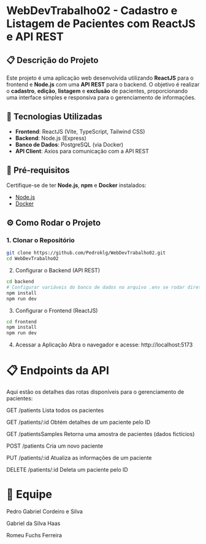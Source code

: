 # WebDevTrabalho02 - Cadastro e Listagem de Pacientes com ReactJS e API REST

## 📋 Descrição do Projeto

Este projeto é uma aplicação web desenvolvida utilizando **ReactJS** para o frontend e **Node.js** com uma **API REST** para o backend. O objetivo é realizar o **cadastro**, **edição**, **listagem** e **exclusão** de pacientes, proporcionando uma interface simples e responsiva para o gerenciamento de informações.

## 🚀 Tecnologias Utilizadas

- **Frontend**: ReactJS (Vite, TypeScript, Tailwind CSS)
- **Backend**: Node.js (Express)
- **Banco de Dados**: PostgreSQL (via Docker)
- **API Client**: Axios para comunicação com a API REST

## 🔧 Pré-requisitos

Certifique-se de ter **Node.js**, **npm** e **Docker** instalados:

- [Node.js](https://nodejs.org/)
- [Docker](https://www.docker.com/products/docker-desktop)

## ⚙️ Como Rodar o Projeto

### 1. Clonar o Repositório

```bash
git clone https://github.com/Pedroklg/WebDevTrabalho02.git
cd WebDevTrabalho02
```
2. Configurar o Backend (API REST)
```bash
cd backend
# Configurar variáveis do banco de dados no arquivo .env se rodar diretamente o backend(nâo pelo docker)
npm install
npm run dev
```
3. Configurar o Frontend (ReactJS)
```bash
cd frontend
npm install
npm run dev
```
4. Acessar a Aplicação
Abra o navegador e acesse: http://localhost:5173

# 📋 Endpoints da API
Aqui estão os detalhes das rotas disponíveis para o gerenciamento de pacientes:

  GET	/patients	Lista todos os pacientes
  
  GET	/patients/:id	Obtém detalhes de um paciente pelo ID
  
  GET	/patientsSamples	Retorna uma amostra de pacientes (dados fictícios)
  
  POST	/patients	Cria um novo paciente
  
  PUT	/patients/:id	Atualiza as informações de um paciente
  
  DELETE	/patients/:id	Deleta um paciente pelo ID
  


# 👥 Equipe
Pedro Gabriel Cordeiro e Silva

Gabriel da Silva Haas

Romeu Fuchs Ferreira
